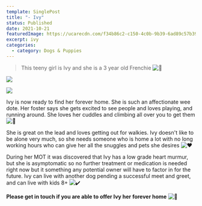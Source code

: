 ```yaml
---
template: SinglePost
title: "- Ivy"
status: Published
date: 2021-10-21
featuredImage: https://ucarecdn.com/f34b86c2-c150-4c0b-9b39-6ad89c57b392/-/crop/663x465/141,112/-/preview/
excerpt: ivy
categories:
  - category: Dogs & Puppies
---
```

> This teeny girl is Ivy and she is a 3 year old Frenchie ![🥰](https://static.xx.fbcdn.net/images/emoji.php/v9/tea/1/16/1f970.png)

![](https://ucarecdn.com/088842ab-b613-40e3-8015-c0411cb970e5/)

![](https://ucarecdn.com/4d72626e-42b2-4048-897f-192cf902f137/)

Ivy is now ready to find her forever home. She is such an affectionate wee dote. Her foster says she gets excited to see people and loves playing, and running around. She loves her cuddles and climbing all over you to get them ![🤗](https://static.xx.fbcdn.net/images/emoji.php/v9/tb7/1/16/1f917.png)

She is great on the lead and loves getting out for walkies. Ivy doesn't like to be alone very much, so she needs someone who is home a lot with no long working hours who can give her all the snuggles and pets she desires ![❤️](https://static.xx.fbcdn.net/images/emoji.php/v9/t6c/1/16/2764.png)

During her MOT it was discovered that Ivy has a low grade heart murmur, but she is asymptomatic so no further treatment or medication is needed right now but it something any potential owner will have to factor in for the future. Ivy can live with another dog pending a successful meet and greet, and can live with kids 8+ ![✔️](https://static.xx.fbcdn.net/images/emoji.php/v9/t51/1/16/2714.png)

**Please get in touch if you are able to offer Ivy her forever home** ![🏡](https://static.xx.fbcdn.net/images/emoji.php/v9/t77/1/16/1f3e1.png)
